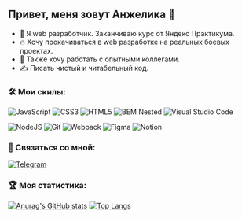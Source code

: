 ## Привет, меня зовут Анжелика 👋
- 🌱 Я web разработчик. Заканчиваю курс от Яндекс Практикума.
- 🔥 Хочу прокачиваться в web разработке на реальных боевых проектах.
- 🔞 Также хочу работать с опытными коллегами.
- ✍️ Писать чистый и читабельный код.

### 🛠 Мои скилы:
![JavaScript](https://img.shields.io/badge/javascript-070506?style=for-the-badge&logo=javascript&logoColor=%23F7DF1E)
![CSS3](https://img.shields.io/badge/CSS3-070506?style=for-the-badge&logo=css3&logoColor=afa600)
![HTML5](https://img.shields.io/badge/html5-070506?style=for-the-badge&logo=html5&logoColor=ea5f00)
![BEM Nested](https://img.shields.io/badge/BEM%20Nested-070506?style=for-the-badge&logo=BEM&logoColor=white)
![Visual Studio Code](https://img.shields.io/badge/Visual%20Studio%20Code-070506?style=for-the-badge&logo=visual-studio-code&logoColor=28bcfe)

![NodeJS](https://img.shields.io/badge/node.js-070506?style=for-the-badge&logo=node.js&logoColor=afa600)
![Git](https://img.shields.io/badge/git-070506?style=for-the-badge&logo=git&logoColor=ea5f00)
![Webpack](https://img.shields.io/badge/webpack-070506?style=for-the-badge&logo=webpack&logoColor=28bcfe)
![Figma](https://img.shields.io/badge/figma-070506?style=for-the-badge&logo=figma&logoColor=a25aff)
![Notion](https://img.shields.io/badge/Notion-070506?style=for-the-badge&logo=notion&logoColor=white)

### 🚀 Связаться со мной:
[![Telegram](https://img.shields.io/badge/Telegram-070506?style=for-the-badge&logo=Telegram&logoColor=28bcfe)](https://telegram.me/anzhelf)

### 🏆 Моя статистика:
[![Anurag's GitHub stats](https://github-readme-stats.vercel.app/api?username=ana-anajel&show_icons=true&theme=graywhite)](https://github.com/anuraghazra/github-readme-stats)
[![Top Langs](https://github-readme-stats.vercel.app/api/top-langs/?username=ana-anajel&layout=compact&theme=graywhite)](https://github.com/anuraghazra/github-readme-stats)
